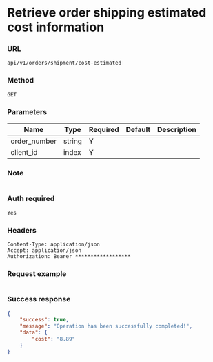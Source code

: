 # Retrieve order shipping estimated cost information

### URL

```text
api/v1/orders/shipment/cost-estimated
```

### Method

```text
GET
```

### Parameters


| Name         | Type   | Required | Default | Description |
|--------------|--------|----------|---------|-------------|
| order_number | string | Y        |         |             |
| client_id    | index  | Y        |         |             |

### Note

```text

```

### Auth required

```text
Yes
```

### Headers

```text
Content-Type: application/json
Accept: application/json
Authorization: Bearer ******************
```

### Request example

```json

```

### Success response

```json
{
    "success": true,
    "message": "Operation has been successfully completed!",
    "data": {
        "cost": "8.89"
    }
}
```